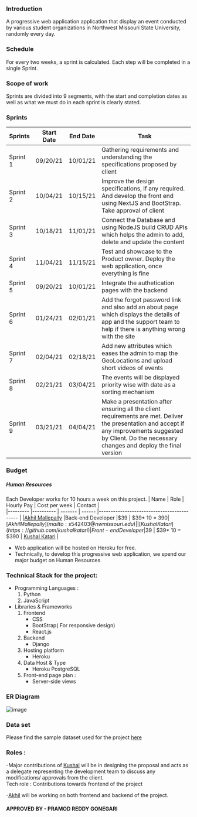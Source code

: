 
### Introduction

A progressive web application application that display an event conducted by various student organizations in Northwest Missouri State University, randomly every day.

### Schedule

For every two weeks, a sprint is calculated. Each step will be completed in a single Sprint.
### Scope of work   

Sprints are divided into 9 segments, with the start and completion dates as well as what we must do in each sprint is clearly stated.

### Sprints
  
| Sprints   | Start Date | End Date | Task                                                                                                              |   
|---------  |----------  | -------  |-------------------------------------------                                                                        |
| Sprint 1  | 09/20/21   |10/01/21  | Gathering requirements and understanding the specifications proposed by client                                    |
| Sprint 2  | 10/04/21   |10/15/21  | Improve the design specifications, if any required. And develop the front end using NextJS and BootStrap. Take approval of client           |
| Sprint 3  | 10/18/21   |11/01/21  | Connect the Database and using NodeJS build CRUD APIs which helps the admin to add, delete and update the content |
| Sprint 4  | 11/04/21   |11/15/21  | Test and showcase to the Product owner. Deploy the web application, once everything is fine                       |
| Sprint 5  | 09/20/21   |10/01/21  | Integrate the authetication pages with the backend                         |
| Sprint 6  | 01/24/21   |02/01/21  | Add the forgot password link and also add an about page which displays the details of app and the support team to help if there is anything wrong with the site |
| Sprint 7  | 02/04/21   |02/18/21  | Add new attributes which eases the admin to map the GeoLocations and upload short videos of events   |
| Sprint 8  | 02/21/21   |03/04/21  | The events will be displayed priority wise with date as a sorting mechanism                       |
| Sprint 9  | 03/21/21   |04/04/21  | Make a presentation after ensuring all the client requirements are met. Deliver the presentation and accept if any improvements suggested by Client. Do the necessary changes and deploy the final version|


### Budget

##### Human Resources
Each Developer works for 10 hours a week on this project.
|  Name               | Role | Hourly Pay | Cost per week | Contact                                                                                                              |   
|---------                  |----------  | ------- | ------ |-------------------------------------------                                                                        |
|[Akhil Mallepally](https://github.com/akhilmallepally)  |Back-end Developer  |$39 |  $39* 10 = $390 | [Akhil Mallepally](mailto:s542403@nwmissouri.edu)              |
| [Kushal Katari](https://github.com/kushalkatari)  | Front-end Developer   |$39  | $39* 10 = $390 |   [Kushal Katari](mailto:s541904@nwmissouri.edu)  |   

* Web application will be hosted on Heroku for free.
* Technically, to develop this progressive web application, we spend our major budget on Human Resources

### Technical Stack for the project:  
* Programming Languages :   
  1. Python
  1. JavaScript
* Libraries & Frameworks   
  1. Frontend
      * CSS
      * BootStrap( For responsive design)
      * React.js
  2. Backend
      * Django
  3. Hosting platform
      * Heroku
  4. Data Host & Type
      * Heroku PostgreSQL
  5. Front-end page plan :
      * Server-side views

### ER Diagram
   
![image](https://user-images.githubusercontent.com/35985697/138712278-d1cabc15-3688-4673-97d0-0abd8f5ed4a7.png)

### Data set

Please find the sample dataset used for the project [here](https://github.com/pramod096/Bearcat-Events/blob/main/Resources/SampleData.xlsx) 

### Roles :   
-Major contributions of [Kushal](https://github.com/kushalkatari/) will be in designing the proposal and acts as a delegate representing the development team to discuss any modifications/ approvals from the client.   
Tech role : Contributions towards frontend of the project  

-[Akhil](https://github.com/akhilmallepally) will be working on both frontend and backend of the project. 


#### APPROVED BY - PRAMOD REDDY GONEGARI
